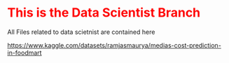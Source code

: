 # <font color=#FF0000>This is the Data Scientist Branch</font>
 All Files related to data scietnist are contained here

https://www.kaggle.com/datasets/ramjasmaurya/medias-cost-prediction-in-foodmart
